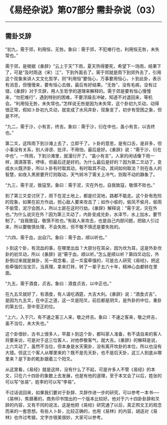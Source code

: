 # 《易经杂说》第07部分 需卦杂说（03）

------

## 需卦爻辞

“初九，需于郊，利用恒，无咎。象曰：需于郊，不犯难行也，利用恒无咎，未失常也。”

需于郊，是根据《彖辞》“云上于天”下雨，夏天热得要死，希望下一场雨，结果下了，可是“及时雨送（宋）江”，下到外面去了。需于郊就是雨下到郊外去了，引用这个现象来讲人文文化哲学，则“利用恒”要恒心，万事要用恒心，卜到此卦，表示有消息，但慢慢来，要有恒心去做，最后有好结果。“无咎”，没有毛病，没有过错，《彖辞》对于爻辞，用人生哲学的道理来解释的。需于郊是要有恒心慢慢来，“勿犯难行”，遇到特别的困难，不要浮躁去冲破，知道不对退回来，等机会。“利用恒无咎，未失常也。”怎样说无咎是因为未失常，这个卦初九爻动，动得很正常，假如卜卦初九爻动，就变成了水风井卦，现象变了，初步有受困之象，但是不坏。

“九二，需于沙，小有言，终吉。象曰：需于沙，衍在中也，虽小有言，以吉终也。”

第二爻，这阵雨下到沙滩上去了，立即干了。卜卦的意思，是有口舌，是非多，但小事没有关系，别人诽谤、批评，不用怕，最后是好。《彖辞》说：“需于沙，衍在中也”，一阵雨，下到沙滩里，就漫衍开了。“虽小有言”，人家的闲话像下雨一样，滴滴答答，啰嗦，但最后还是好的。为什么最后是好的？因为第二爻动了，变成水火既济卦，所以卜卦有时取其动，有时取其不动，其间如何取法？则在各人的智慧，如夜入黑房要开灯则取动，天气转冷了需关上冷气，则取不动的静象了。

“九三，需于泥，致寇至。象曰：需于泥，灾在外也，自我致寇，敬慎不败也。”

到了第三爻变讨厌了，雨下在泥土地上，都是烂泥地，路都不能走。这个卦有危险的现象，如果在前方作战，担心敌人要来攻击了；如作小偷的，偷风不偷月，偷雨不偷雪，泥泞会困人，所以土匪在这时行劫。《彖辞》解释说：“需于泥，灾在外也。”为什么说灾在外？因为第三爻动了，内卦变成兑卦，水泽节，水上加水，要节制了。“自我致寇，敬慎不败也。”有敌人来攻击，也是自己内部问题，把敌人引过来，所以要敬慎处理，不会失败，但不敬不慎还是要失败的。

“六四，需于血，出自穴。象曰：需于血，顺以听也。”

卜到这个卦，有流血的事，在哪里出血？大部分在耳朵，因为坎为耳，这是外卦坎卦的初爻动，所以《彖辞》说“需于血，顺以听。”怎么是顺以听？第四爻动后，外卦倒过来就是巽卦，另一观念看，这一爻蛮牵强的，可是古人研究《易经》，把这些牵强的当宝贝，当真理，拿来打转，转了一辈子五六十年，精神心血都转在里面。

“九五，需于酒食，贞吉。象曰：酒食贞吉，以中正也。”

在九五爻就好了，有酒食，有人请吃酒筵，大吉大利。《彖辞》说：“酒食贞吉”，是因为九五爻，在中正之道，这一爻是阳爻，前后都是阴爻，是外卦的中位，重卦的第五位，至中至正的位。

“上六，入于穴，有不速之客三人来，敬之终吉。象曰：不速之客来，敬之终吉，虽不当位，未大失也。”

这个卦很妙，古书上很多人，早晨卜到这个卦，都叫家人准备，有不请自来的客人将要来访，可是对于这三位客人，对他恭敬客气，就大吉。《彖辞》的解释是说，上六爻动了，虽然不当位，但本身是水天需卦，没有离开坎卦的本位，所以也没有大错。但这三个客人从哪里来的？既不是先天卦，也不是后天卦，这三人到底从哪里来？是下卦的乾卦跟着三个阳爻。

从这里看，《易经》就是这样，没有什么了不起，可是许多人不管《易经》的本文，只在六十四卦的象数上去发展，也是有他的道理，至于本文会了以后，姓张的可以写“张易”，姓李的可以写“李易”。

不过话说回来，如果我们要对于卦辞、爻辞作进一步的研究，可以参考一本书──《易林》，焦赣著的，商务印书馆出的一个版本比较好。他对于六十四卦卦辞和爻辞的内容，又有不同的说法，这是他把《易经》研究通了以后，真正照文王的观念而来的一套思想。有些人卜卦，比较正确的，也用《易林》的内容，胡适对《易林》也作过考据，文字亦很美很妙，大家可以参考。
